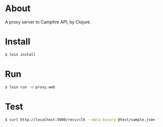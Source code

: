 # About

A proxy server to Campfire API, by Clojure.

# Install

```bash
$ lein install
```

# Run

```bash
$ lein run -m proxy.web
```

# Test

```bash
$ curl http://localhost:5000/recv/clk --data-binary @test/sample.json -H 'Content-Type: application/json; charset=utf-8'
```
